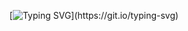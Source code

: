 <div align="center">

  <!-- dynamic typing effect 动态打字效果 -->
  
  [![Typing SVG](https://readme-typing-svg.demolab.com?font=Fira+Code&weight=700&size=22&pause=1000&color=391E8C&width=700&lines=Wisdom+in+the+mind+is+better+than+money+in+the+hand.)](https://git.io/typing-svg)

</div>
